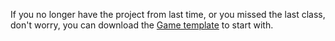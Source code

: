If you no longer have the project from last time, or you missed the last class, don't worry, you can download the [Game template](https://github.com/yili-gat/little-robloxers/blob/main/week04/obby_01_collection_coins_purchase_jumps.rbxl) to start with.
